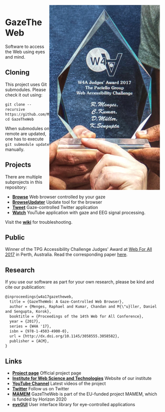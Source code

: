 <img align="right" src="Browse/media/Award.jpg"/>

# GazeTheWeb
Software to access the Web using eyes and mind.

## Cloning
This project uses Git submodules. Please check it out using:
```
git clone --recursive https://github.com/MAMEM/GazeTheWeb
cd GazeTheWeb
```
When submodules on remote are updated, one has to execute ```git submodule update``` manually.

## Projects
There are multiple subprojects in this repository:
* [**Browse**](Browse) Web browser controlled by your gaze
* [**BrowseUpdater**](BrowseUpdater) Update tool for the browser
* [**Tweet**](Tweet) Gaze-controlled Twitter application
* [**Watch**](Watch) YouTube application with gaze and EEG signal processing.

Visit the [**wiki**](https://github.com/MAMEM/GazeTheWeb/wiki) for troubleshooting.

## Public
Winner of the TPG Accessibility Challenge Judges' Award at [Web For All 2017](http://www.w4a.info/2016/2017) in Perth, Australia. Read the corresponding paper [here](Browse/media/W4A17-p19-WeST.pdf).

## Research
If you use our software as part for your own research, please be kind and cite our publication:
```
@inproceedings{w4a17gazetheweb,
  title = {GazeTheWeb: A Gaze-Controlled Web Browser},
  author = {Menges, Raphael and Kumar, Chandan and M{\"u}ller, Daniel and Sengupta, Korok},
  booktitle = {Proceedings of the 14th Web for All Conference},
  year = {2017},
  series = {W4A '17},
  isbn = {978-1-4503-4900-0},
  url = {http://dx.doi.org/10.1145/3058555.3058582},
  publisher = {ACM},
}
```

## Links
* [**Project page**](http://west.uni-koblenz.de/en/research/gazetheweb) Official project page
* [**Institute for Web Science and Technologies**](http://west.uni-koblenz.de) Website of our institute
* [**YouTube Channel**](https://www.youtube.com/channel/UCiM5FSmeFyeU1s4tj_e794Q) Latest videos of the project
* [**Twitter**](https://twitter.com/GazeTheWeb) Follow us on Twitter
* [**MAMEM**](http://www.mamem.eu) GazeTheWeb is part of the EU-funded project MAMEM, which is funded by Horizon 2020
* [**eyeGUI**](https://github.com/raphaelmenges/eyegui) User interface library for eye-controlled applications
